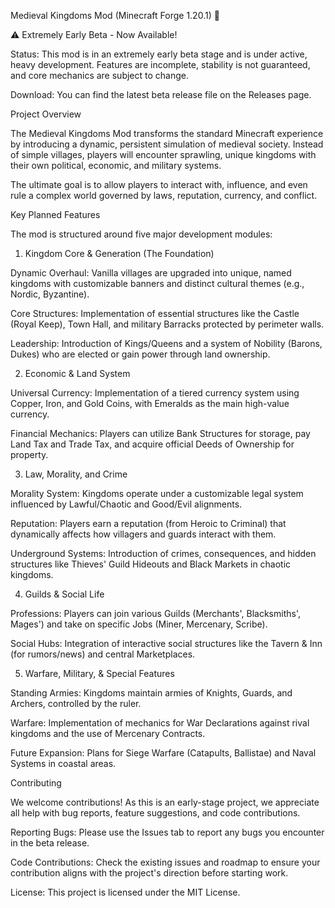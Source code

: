 Medieval Kingdoms Mod (Minecraft Forge 1.20.1) 🏰

⚠️ Extremely Early Beta - Now Available!

Status: This mod is in an extremely early beta stage and is under active, heavy development. Features are incomplete, stability is not guaranteed, and core mechanics are subject to change.

Download: You can find the latest beta release file on the Releases page.

Project Overview

The Medieval Kingdoms Mod transforms the standard Minecraft experience by introducing a dynamic, persistent simulation of medieval society. Instead of simple villages, players will encounter sprawling, unique kingdoms with their own political, economic, and military systems.

The ultimate goal is to allow players to interact with, influence, and even rule a complex world governed by laws, reputation, currency, and conflict.

Key Planned Features

The mod is structured around five major development modules:

1. Kingdom Core & Generation (The Foundation)

Dynamic Overhaul: Vanilla villages are upgraded into unique, named kingdoms with customizable banners and distinct cultural themes (e.g., Nordic, Byzantine).

Core Structures: Implementation of essential structures like the Castle (Royal Keep), Town Hall, and military Barracks protected by perimeter walls.

Leadership: Introduction of Kings/Queens and a system of Nobility (Barons, Dukes) who are elected or gain power through land ownership.

2. Economic & Land System

Universal Currency: Implementation of a tiered currency system using Copper, Iron, and Gold Coins, with Emeralds as the main high-value currency.

Financial Mechanics: Players can utilize Bank Structures for storage, pay Land Tax and Trade Tax, and acquire official Deeds of Ownership for property.

3. Law, Morality, and Crime

Morality System: Kingdoms operate under a customizable legal system influenced by Lawful/Chaotic and Good/Evil alignments.

Reputation: Players earn a reputation (from Heroic to Criminal) that dynamically affects how villagers and guards interact with them.

Underground Systems: Introduction of crimes, consequences, and hidden structures like Thieves' Guild Hideouts and Black Markets in chaotic kingdoms.

4. Guilds & Social Life

Professions: Players can join various Guilds (Merchants', Blacksmiths', Mages') and take on specific Jobs (Miner, Mercenary, Scribe).

Social Hubs: Integration of interactive social structures like the Tavern & Inn (for rumors/news) and central Marketplaces.

5. Warfare, Military, & Special Features

Standing Armies: Kingdoms maintain armies of Knights, Guards, and Archers, controlled by the ruler.

Warfare: Implementation of mechanics for War Declarations against rival kingdoms and the use of Mercenary Contracts.

Future Expansion: Plans for Siege Warfare (Catapults, Ballistae) and Naval Systems in coastal areas.

Contributing

We welcome contributions! As this is an early-stage project, we appreciate all help with bug reports, feature suggestions, and code contributions.

Reporting Bugs: Please use the Issues tab to report any bugs you encounter in the beta release.

Code Contributions: Check the existing issues and roadmap to ensure your contribution aligns with the project's direction before starting work.

License: This project is licensed under the MIT License.
